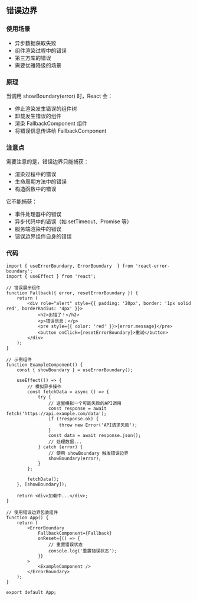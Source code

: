 ## 错误边界

### 使用场景
- 异步数据获取失败
- 组件渲染过程中的错误
- 第三方库的错误
- 需要优雅降级的场景

### 原理
当调用 showBoundary(error) 时，React 会：
- 停止渲染发生错误的组件树
- 卸载发生错误的组件
- 渲染 FallbackComponent 组件
- 将错误信息传递给 FallbackComponent

### 注意点
需要注意的是，错误边界只能捕获：
- 渲染过程中的错误
- 生命周期方法中的错误
- 构造函数中的错误
  
它不能捕获：
- 事件处理器中的错误
- 异步代码中的错误（如 setTimeout、Promise 等）
- 服务端渲染中的错误
- 错误边界组件自身的错误

### 代码
```
import { useErrorBoundary, ErrorBoundary  } from 'react-error-boundary';
import { useEffect } from 'react';

// 错误展示组件
function Fallback({ error, resetErrorBoundary }) {
    return (
        <div role="alert" style={{ padding: '20px', border: '1px solid red', borderRadius: '4px' }}>
            <h2>出错了！</h2>
            <p>错误信息：</p>
            <pre style={{ color: 'red' }}>{error.message}</pre>
            <button onClick={resetErrorBoundary}>重试</button>
        </div>
    );
}

// 示例组件
function ExampleComponent() {
    const { showBoundary } = useErrorBoundary();

    useEffect(() => {
        // 模拟异步操作
        const fetchData = async () => {
            try {
                // 这里模拟一个可能失败的API调用
                const response = await fetch('https://api.example.com/data');
                if (!response.ok) {
                    throw new Error('API请求失败');
                }
                const data = await response.json();
                // 处理数据...
            } catch (error) {
                // 使用 showBoundary 触发错误边界
                showBoundary(error);
            }
        };

        fetchData();
    }, [showBoundary]);

    return <div>加载中...</div>;
}

// 使用错误边界包装组件
function App() {
    return (
        <ErrorBoundary
            FallbackComponent={Fallback}
            onReset={() => {
                // 重置错误状态
                console.log('重置错误状态');
            }}
        >
            <ExampleComponent />
        </ErrorBoundary>
    );
}

export default App;
```